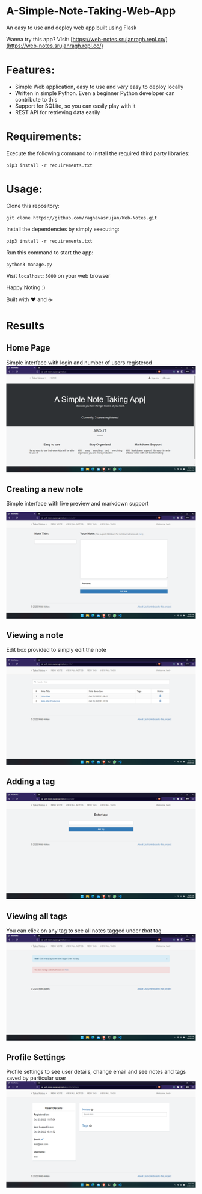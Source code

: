 # A-Simple-Note-Taking-Web-App
An easy to use and deploy web app built using Flask

Wanna try this app? Visit: [https://web-notes.srujanragh.repl.co/](https://web-notes.srujanragh.repl.co/)

# Features:

* Simple Web application, easy to use and *very* easy to deploy locally
* Written in simple Python. Even a beginner Python developer can contribute to this
* Support for SQLite, so you can easily play with it
* REST API for retrieving data easily

# Requirements:

Execute the following command to install the required third party libraries:<br />

`pip3 install -r requirements.txt`

# Usage:
Clone this repository:

`git clone https://github.com/raghavasrujan/Web-Notes.git`

Install the dependencies by simply executing:

`pip3 install -r requirements.txt`

Run this command to start the app:

`python3 manage.py`

Visit `localhost:5000` on your web browser

Happy Noting :)

Built with ♥ and ☕

# Results
## Home Page
Simple interface with login and number of users registered
![Home Page](results/home.png)

## Creating a new note
Simple interface with live preview and markdown support

![Creating a new Note](results/new_note.png)

## Viewing a note
Edit box provided to simply edit the note

![Viewing a note](results/all_notes.png)

## Adding a tag
![Adding a tag](results/new_tag.png)

## Viewing all tags
You can click on any tag to see all notes tagged under *that* tag
![Viewing all tags](results/all_tags.png)

## Profile Settings
Profile settings to see user details, change email and see notes and tags saved by particular user
![Profile Settings](results/profile.png)

